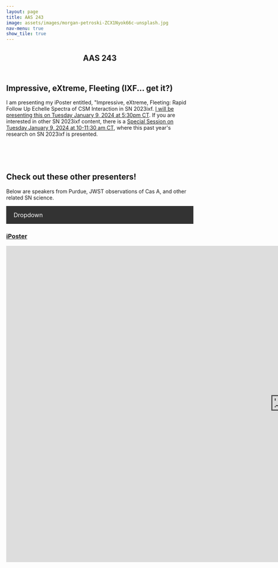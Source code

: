```yaml
---
layout: page
title: AAS 243
image: assets/images/morgan-petroski-ZCX1Nyok66c-unsplash.jpg
nav-menu: true
show_tile: true
---
```

<style>
/* Style the navigation bar */
.navbar {
  overflow: hidden;
  background-color: #333;
}

/* Navbar links */
.navbar a {
  float: left;
  display: block;
  color: #242943;
  text-align: center;
  padding: 14px 20px;
  text-decoration: none;
}

/* Dropdown container - needed to position the dropdown content */
.dropdown {
  float: left;
  overflow: hidden;
}

/* Style the dropdown button */
.dropdown .dropbtn {
  font-size: 16px;  
  border: none;
  outline: none;
  color: white;
  padding: 14px 20px;
  background-color: inherit;
  font-family: inherit; /* Important for vertical align on mobile phones */
  margin: 0; /* Important for vertical align on mobile phones */
}

/* Add a red background color to navbar links on hover */
.navbar a:hover, .dropdown:hover .dropbtn {
  background-color:  	#483D8B;
}

/* Dropdown content (hidden by default) */
.dropdown-content {
  display: none;
  position: absolute;
  background-color: #242943;
  min-width: 160px;
  box-shadow: 0px 8px 16px 0px rgba(0,0,0,0.2);
  z-index: 1;
}

/* Links inside the dropdown */
.dropdown-content a {
  float: none;
  color: black;
  padding: 12px 16px;
  text-decoration: none;
  display: block;
  text-align: left;
}

/* Add a grey background color to dropdown links on hover */
.dropdown-content a:hover {
  background-color: #ddd;
}

/* Show the dropdown menu on hover */
.dropdown:hover .dropdown-content {
  display: block;
}
</style>

<!-- Main -->
<div id="main" class="alt">

<!-- One -->
<section id="one">
	<div class="inner">
		<header class="major">
			<h1>AAS 243</h1>
		</header>

<!-- Content -->
<h2 id="content">Impressive, eXtreme, Fleeting (IXF... get it?)</h2>
<p><span class="image left"><img src="{% link assets/images/card.png %}" alt="" /></span>I am presenting my iPoster entitled, "Impressive, eXtreme, Fleeting: Rapid Follow Up Echelle Spectra of CSM Interaction in SN 2023ixf. <a href="https://submissions.mirasmart.com/AAS243/Itinerary/PresentationDetail.aspx?evdid=2416">I will be presenting this on Tuesday January 9, 2024 at 5:30pm CT</a>. If you are interested in other SN 2023ixf content, there is a <a href="https://submissions.mirasmart.com/AAS243/Itinerary/EventDetail.aspx?evt=58">Special Session on Tuesday January 9, 2024 at 10-11:30 am CT</a>, where this past year's research on SN 2023ixf is presented.</p>
<br>
<br>
<br>
<h2 id="content">Check out these other presenters!</h2>
<p>Below are speakers from Purdue, JWST observations of Cas A, and other related SN science.</p>
 <div class="navbar">
  <div class="dropdown">
    <button class="dropbtn">Dropdown 
      <i class="fa fa-caret-down"></i>
    </button>
    <div class="dropdown-content">
      <a href="https://submissions.mirasmart.com/AAS243/Itinerary/PresentationDetail.aspx?evdid=2240">Sarah Healy: The Race to Wait for the Next Galactic Supernova: Multi-Messenger Astronomy and Red Supergiants</a>
    <a href="https://submissions.mirasmart.com/AAS243/Itinerary/PresentationDetail.aspx?evdid=2447">Braden Garrettson: Rapid Supernova Model Inference using Amortized Posterior Estimation</a>
    <a href="https://submissions.mirasmart.com/AAS243/Itinerary/PresentationDetail.aspx?evdid=639">Jeonghee Rho: JWST observations of the Cassiopeia A Supernova Remnant : Heavy Elements and CO Formation and Associated Astrochemistry</a>
	  <a href="https://submissions.mirasmart.com/AAS243/Itinerary/PresentationDetail.aspx?evdid=2518">Danny Milisavljevic: JWST Observations of the Prototypical Supernova Remnant Cassiopeia A</a>
	  <a href="https://submissions.mirasmart.com/AAS243/Itinerary/PresentationDetail.aspx?evdid=2319">Bhagya Subrayan: Scary Barbie: An Extremely Energetic, Long-Duration Tidal Disruption Event Candidate Without a Detected Host Galaxy at z = 0.995</a>
  </div>
  </div> 
</div>
	
<div class="row">
	<div class="6u 12u$(small)">
		<h3><a href="https://aas243-aas.ipostersessions.com/default.aspx?s=55-13-80-A6-A0-18-8D-F7-40-54-8C-47-4E-B9-5F-BA">iPoster</a></h3>
		<p><embed src="https://aas243-aas.ipostersessions.com/Default.aspx?s=55-13-80-A6-A0-18-8D-F7-40-54-8C-47-4E-B9-5F-BA" style="width:1500px; height: 850px;"></p>
	</div>
